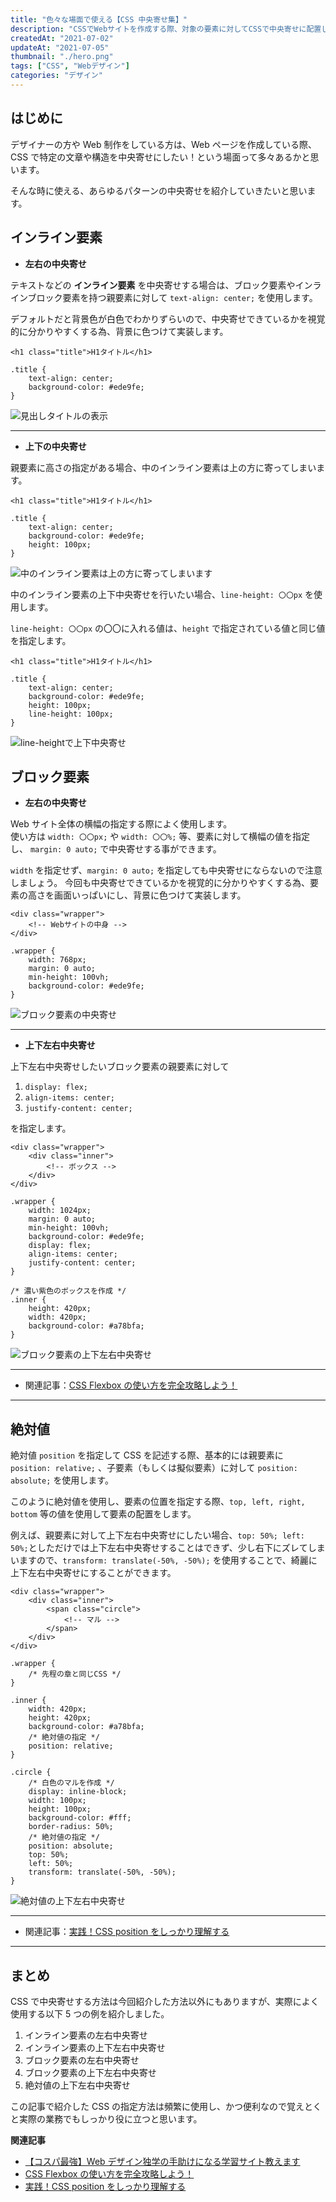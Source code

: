 ```yaml
---
title: "色々な場面で使える【CSS 中央寄せ集】"
description: "CSSでWebサイトを作成する際、対象の要素に対してCSSで中央寄せに配置したい場面は多々あるかと思います。その際に使えるテキストの中央寄せ、コンテントの中央寄せ、絶対値（css position）での中央揃せ等、CSSの中央揃えについて解説します。Web制作でとても役に立つ知識です。"
createdAt: "2021-07-02"
updateAt: "2021-07-05"
thumbnail: "./hero.png"
tags: ["CSS", "Webデザイン"]
categories: "デザイン"
---
```


## はじめに

デザイナーの方や Web 制作をしている方は、Web ページを作成している際、CSS で特定の文章や構造を中央寄せにしたい！という場面って多々あるかと思います。

そんな時に使える、あらゆるパターンの中央寄せを紹介していきたいと思います。

## インライン要素

- **左右の中央寄せ**

テキストなどの **インライン要素** を中央寄せする場合は、ブロック要素やインラインブロック要素を持つ親要素に対して `text-align: center;` を使用します。

デフォルトだと背景色が白色でわかりずらいので、中央寄せできているかを視覚的に分かりやすくする為、背景に色つけて実装します。

```html:title=HTML
<h1 class="title">H1タイトル</h1>
```

```css{2}:title=CSS
.title {
	text-align: center;
	background-color: #ede9fe;
}
```

![見出しタイトルの表示](./center-1.jpg)

---

- **上下の中央寄せ**

親要素に高さの指定がある場合、中のインライン要素は上の方に寄ってしまいます。

```html:title=HTML
<h1 class="title">H1タイトル</h1>
```

```css{4}:title=親要素に高さの指定がある
.title {
	text-align: center;
	background-color: #ede9fe;
	height: 100px;
}
```

![中のインライン要素は上の方に寄ってしまいます](./center-1-2.jpg)

中のインライン要素の上下中央寄せを行いたい場合、`line-height: 〇〇px` を使用します。

`line-height: 〇〇px` の〇〇に入れる値は、`height` で指定されている値と同じ値を指定します。

```html:title=HTML
<h1 class="title">H1タイトル</h1>
```

```css{4,5}:title=line-heightで上下中央寄せ
.title {
	text-align: center;
	background-color: #ede9fe;
	height: 100px;
	line-height: 100px;
}
```

![line-heightで上下中央寄せ](./center-1-3.jpg)

## ブロック要素

- **左右の中央寄せ**

Web サイト全体の横幅の指定する際によく使用します。  
使い方は `width: 〇〇px;` や `width: 〇〇%;` 等、要素に対して横幅の値を指定し、 `margin: 0 auto;` で中央寄せする事ができます。

`width` を指定せず、`margin: 0 auto;` を指定しても中央寄せにならないので注意しましょう。
今回も中央寄せできているかを視覚的に分かりやすくする為、要素の高さを画面いっぱいにし、背景に色つけて実装します。

```html:title=HTML
<div class="wrapper">
	<!-- Webサイトの中身 -->
</div>
```

```css{2,3}:title=CSS
.wrapper {
	width: 768px;
	margin: 0 auto;
	min-height: 100vh;
	background-color: #ede9fe;
}
```

![ブロック要素の中央寄せ](./center-2.jpg)

---

- **上下左右中央寄せ**

上下左右中央寄せしたいブロック要素の親要素に対して

1. `display: flex;`
1. `align-items: center;`
1. `justify-content: center;`

を指定します。

```html:title=HTML
<div class="wrapper">
	<div class="inner">
		<!-- ボックス -->
	</div>
</div>
```

```css{6,7,8}:title=CSS
.wrapper {
	width: 1024px;
	margin: 0 auto;
	min-height: 100vh;
	background-color: #ede9fe;
	display: flex;
	align-items: center;
	justify-content: center;
}

/* 濃い紫色のボックスを作成 */
.inner {
	height: 420px;
	width: 420px;
	background-color: #a78bfa;
}
```

![ブロック要素の上下左右中央寄せ](./center-3.jpg)

---

- 関連記事：[CSS Flexbox の使い方を完全攻略しよう！](../css-flexbox-reference/)

---

## 絶対値

絶対値 `position` を指定して CSS を記述する際、基本的には親要素に `position: relative;` 、子要素（もしくは擬似要素）に対して `position: absolute;` を使用します。

このように絶対値を使用し、要素の位置を指定する際、`top, left, right, bottom` 等の値を使用して要素の配置をします。

例えば、親要素に対して上下左右中央寄せにしたい場合、`top: 50%; left: 50%;`としただけでは上下左右中央寄せすることはできず、少し右下にズレてしまいますので、`transform: translate(-50%, -50%);` を使用することで、綺麗に上下左右中央寄せにすることができます。

```html:title=HTML
<div class="wrapper">
	<div class="inner">
		<span class="circle">
			<!-- マル -->
		</span>
	</div>
</div>
```

```css{22-24}:title=CSS
.wrapper {
	/* 先程の章と同じCSS */
}

.inner {
	width: 420px;
	height: 420px;
	background-color: #a78bfa;
	/* 絶対値の指定 */
	position: relative;
}

.circle {
	/* 白色のマルを作成 */
	display: inline-block;
	width: 100px;
	height: 100px;
	background-color: #fff;
	border-radius: 50%;
	/* 絶対値の指定 */
	position: absolute;
	top: 50%;
	left: 50%;
	transform: translate(-50%, -50%);
}
```

![絶対値の上下左右中央寄せ](./center-4.jpg)

---

- 関連記事：[実践！CSS position をしっかり理解する](../css-position-reference/)

---

## まとめ

CSS で中央寄せする方法は今回紹介した方法以外にもありますが、実際によく使用する以下 5 つの例を紹介しました。

1. インライン要素の左右中央寄せ
1. インライン要素の上下左右中央寄せ
1. ブロック要素の左右中央寄せ
1. ブロック要素の上下左右中央寄せ
1. 絶対値の上下左右中央寄せ

この記事で紹介した CSS の指定方法は頻繁に使用し、かつ便利なので覚えとくと実際の業務でもしっかり役に立つと思います。

**関連記事**

- [【コスパ最強】Web デザイン独学の手助けになる学習サイト教えます](../chot-design-study-site/)
- [CSS Flexbox の使い方を完全攻略しよう！](../css-flexbox-reference/)
- [実践！CSS position をしっかり理解する](../css-position-reference/)

